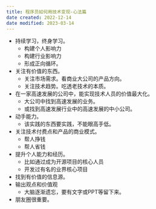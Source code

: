 ```yaml
---
title: 程序员如何用技术变现-心法篇
date created: 2022-12-14
date modified: 2023-03-14
---
```

- 持续学习，终身学习。
	- 构建个人影响力
	- 构建行业影响力
	- 形成正向循环。
- 关注有价值的东西。
	- 关注市场需求。看商业大公司的产品方向。
	- 关注技术趋势。吃透老技术的本质。
- 在一家高速发展的公司中，能实现技术人员的价值最大化。
	- 大公司中找到高速发展的业务。
	- 或找到高速发展行业中的高速发展的中小公司。
- 动手能力。
	- 该实践的东西要实践，不能眼高手低。
- 关注技术付费点和产品的商业模式。
	- 帮人挣钱
	- 帮人省钱
- 提升个人能力和经历。
	- 比如通过成为开源项目的核心人员
	- 开发过有名的业界核心项目
- 找到有价值的信息源。
- 输出观点和价值观
	- 大脑逐渐遗忘，要有文字或PPT等留下来。
- 朋友圈很重要。
